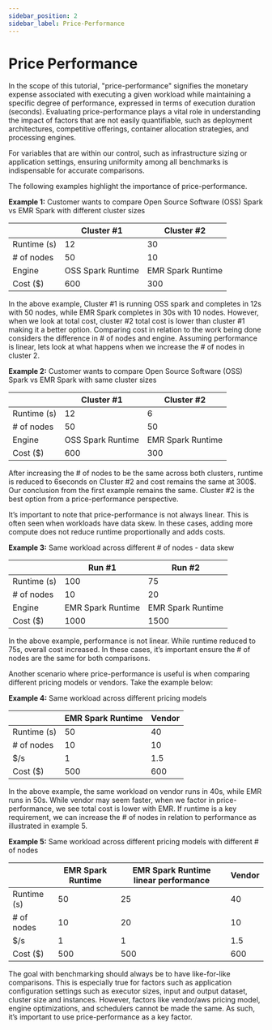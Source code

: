 ```yaml
---
sidebar_position: 2
sidebar_label: Price-Performance
---
```


# Price Performance

In the scope of this tutorial, "price-performance" signifies the monetary expense associated with executing a given workload while maintaining a specific degree of performance, expressed in terms of execution duration (seconds). Evaluating price-performance plays a vital role in understanding the impact of factors that are not easily quantifiable, such as deployment architectures, competitive offerings, container allocation strategies, and processing engines.

For variables that are within our control, such as infrastructure sizing or application settings, ensuring uniformity among all benchmarks is indispensable for accurate comparisons.

The following examples highlight the importance of price-performance.

**Example 1:** Customer wants to compare Open Source Software (OSS) Spark vs EMR Spark with different cluster sizes

|	|Cluster #1	|Cluster #2	|
|---	|---	|---	|
|Runtime (s)	|12	|30	|
|# of nodes	|50	|10	|
|Engine	|OSS Spark Runtime	|EMR Spark Runtime	|
|Cost ($)	|600	|300	|

In the above example, Cluster #1 is running OSS spark and completes in 12s with 50 nodes, while EMR Spark completes in 30s with 10 nodes. However, when we look at total cost, cluster #2 total cost is lower than cluster #1 making it a better option. Comparing cost in relation to the work being done considers the difference in # of nodes and engine. Assuming performance is linear, lets look at what happens when we increase the # of nodes in cluster 2.

**Example 2:** Customer wants to compare Open Source Software (OSS) Spark vs EMR Spark  with same cluster sizes

|	|Cluster #1	|Cluster #2	|
|---	|---	|---	|
|Runtime (s)	|12	|6	|
|# of nodes	|50	|50	|
|Engine	|OSS Spark Runtime	|EMR Spark Runtime	|
|Cost ($)	|600	|300	|

After increasing the # of nodes to be the same across both clusters, runtime is reduced to 6seconds on Cluster #2 and cost remains the same at 300$. Our conclusion from the first example remains the same. Cluster #2 is the best option from a price-performance perspective.

It’s important to note that price-performance is not always linear. This is often seen when workloads have data skew. In these cases, adding more compute does not reduce runtime proportionally and adds costs.

**Example 3:** Same workload across different # of nodes - data skew

|	|Run #1	|Run #2	|
|---	|---	|---	|
|Runtime (s)	|100	|75	|
|# of nodes	|10	|20	|
|Engine	|EMR Spark Runtime	|EMR Spark Runtime	|
|Cost ($)	|1000	|1500	|

In the above example, performance is not linear. While runtime reduced to 75s, overall cost increased. In these cases, it’s important ensure the # of nodes are the same for both comparisons.

Another scenario where price-performance is useful is when comparing different pricing models or vendors. Take the example below:

**Example 4:** Same workload across different pricing models

|	|EMR Spark Runtime	|Vendor	|
|---	|---	|---	|
|Runtime (s)	|50	|40	|
|# of nodes	|10	|10	|
|$/s	|1	|1.5	|
|Cost ($)	|500	|600	|

In the above example, the same workload on vendor runs in 40s, while EMR runs in 50s. While vendor may seem faster, when we factor in price-performance, we see total cost is lower with EMR. If runtime is a key requirement, we can increase the # of nodes in relation to performance as illustrated in example 5.

**Example 5:** Same workload across different pricing models with different # of nodes

|	|EMR Spark Runtime	|EMR Spark Runtime linear performance	|Vendor	|
|---	|---	|---	|---	|
|Runtime (s)	|50	|25	|40	|
|# of nodes	|10	|20	|10	|
|$/s	|1	|1	|1.5	|
|Cost ($)	|500	|500	|600	|

The goal with benchmarking should always be to have like-for-like comparisons. This is especially true for factors such as application configuration settings such as executor sizes, input and output dataset, cluster size and instances. However, factors like vendor/aws pricing model, engine optimizations, and schedulers cannot be made the same. As such, it’s important to use price-performance as a key factor.
